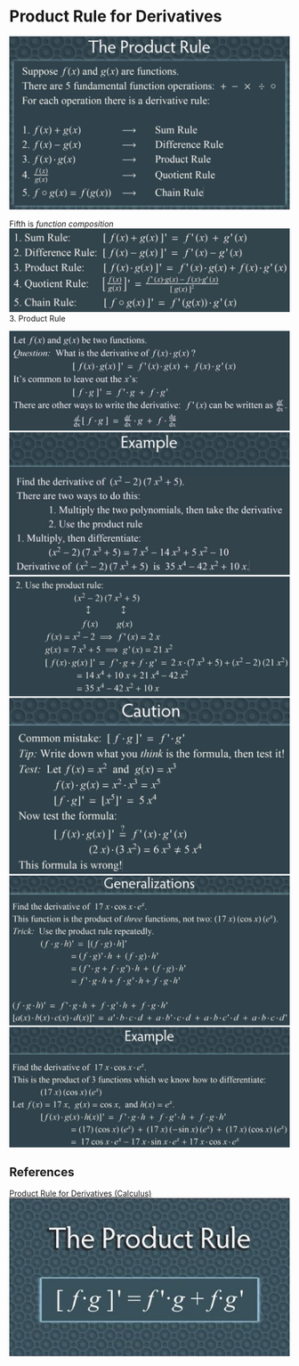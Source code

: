 # Product Rule for Derivatives

![image](../../media/Product-Rule-for-Derivatives-image1.jpg)

Fifth is *function composition*
![image](../../media/Product-Rule-for-Derivatives-image2.jpg)
3. Product Rule

![image](../../media/Product-Rule-for-Derivatives-image3.jpg)
![image](../../media/Product-Rule-for-Derivatives-image4.jpg)
![image](../../media/Product-Rule-for-Derivatives-image5.jpg)
![image](../../media/Product-Rule-for-Derivatives-image6.jpg)
![image](../../media/Product-Rule-for-Derivatives-image7.jpg)
![image](../../media/Product-Rule-for-Derivatives-image8.jpg)

## References

[Product Rule for Derivatives (Calculus)](https://www.youtube.com/watch?v=8Qw2aPjqW9c)
![image](../../media/Product-Rule-for-Derivatives-image9.jpg)
